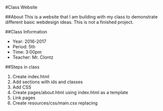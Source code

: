 #Class Website

##About
This is a website that I am building with my class to demonstrate
different basic webdesign ideas. This is not a finished project.

##Class Information
* Year: 2016-2017
* Period: 5th
* Time: 3:00pm
* Teacher: Mr. Clontz 

##Steps in class
1. Create index.html
2. Add sections with ids and classes
3. Add CSS
4. Create pages/about.html using index.html as a template
5. Link pages
6. Create resources/css/main.css replacing <style> with a call to the file
7. Create pages/contact.html using index.html as a template
8. Add image to resources/images
9. Display image on index.html
10. Add a footer section to all pages that links to school site
11. Publish to github pages
12. Share links